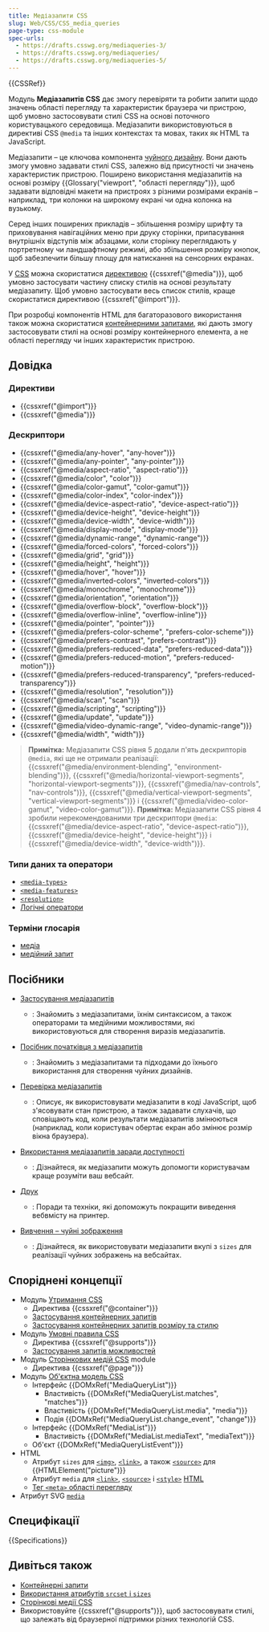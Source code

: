 ```yaml
---
title: Медіазапити CSS
slug: Web/CSS/CSS_media_queries
page-type: css-module
spec-urls:
  - https://drafts.csswg.org/mediaqueries-3/
  - https://drafts.csswg.org/mediaqueries/
  - https://drafts.csswg.org/mediaqueries-5/
---
```


{{CSSRef}}

Модуль **Медіазапитів CSS** дає змогу перевіряти та робити запити щодо значень області перегляду та характеристик браузера чи пристрою, щоб умовно застосовувати стилі CSS на основі поточного користувацького середовища. Медіазапити використовуються в директиві CSS `@media` та інших контекстах та мовах, таких як HTML та JavaScript.

Медіазапити – це ключова компонента [чуйного дизайну](/uk/docs/Learn/CSS/CSS_layout/Responsive_Design). Вони дають змогу умовно задавати стилі CSS, залежно від присутності чи значень характеристик пристрою. Поширено використання медіазапитів на основі розміру {{Glossary("viewport", "області перегляду")}}, щоб задавати відповідні макети на пристроях з різними розмірами екранів – наприклад, три колонки на широкому екрані чи одна колонка на вузькому.

Серед інших поширених прикладів – збільшення розміру шрифту та приховування навігаційних меню при друку сторінки, припасування внутрішніх відступів між абзацами, коли сторінку переглядають у портретному чи ландшафтному режимі, або збільшення розміру кнопок, щоб забезпечити більшу площу для натискання на сенсорних екранах.

У [CSS](/uk/docs/Web/CSS) можна скористатися [директивою](/uk/docs/Web/CSS/At-rule) {{cssxref("@media")}}, щоб умовно застосувати частину списку стилів на основі результату медіазапиту. Щоб умовно застосувати весь список стилів, краще скористатися директивою {{cssxref("@import")}}.

При розробці компонентів HTML для багаторазового використання також можна скористатися [контейнерними запитами](/uk/docs/Web/CSS/CSS_containment/Container_queries), які дають змогу застосовувати стилі на основі розміру контейнерного елемента, а не області перегляду чи інших характеристик пристрою.

## Довідка

### Директиви

- {{cssxref("@import")}}
- {{cssxref("@media")}}

### Дескриптори

- {{cssxref("@media/any-hover", "any-hover")}}
- {{cssxref("@media/any-pointer", "any-pointer")}}
- {{cssxref("@media/aspect-ratio", "aspect-ratio")}}
- {{cssxref("@media/color", "color")}}
- {{cssxref("@media/color-gamut", "color-gamut")}}
- {{cssxref("@media/color-index", "color-index")}}
- {{cssxref("@media/device-aspect-ratio", "device-aspect-ratio")}}
- {{cssxref("@media/device-height", "device-height")}}
- {{cssxref("@media/device-width", "device-width")}}
- {{cssxref("@media/display-mode", "display-mode")}}
- {{cssxref("@media/dynamic-range", "dynamic-range")}}
- {{cssxref("@media/forced-colors", "forced-colors")}}
- {{cssxref("@media/grid", "grid")}}
- {{cssxref("@media/height", "height")}}
- {{cssxref("@media/hover", "hover")}}
- {{cssxref("@media/inverted-colors", "inverted-colors")}}
- {{cssxref("@media/monochrome", "monochrome")}}
- {{cssxref("@media/orientation", "orientation")}}
- {{cssxref("@media/overflow-block", "overflow-block")}}
- {{cssxref("@media/overflow-inline", "overflow-inline")}}
- {{cssxref("@media/pointer", "pointer")}}
- {{cssxref("@media/prefers-color-scheme", "prefers-color-scheme")}}
- {{cssxref("@media/prefers-contrast", "prefers-contrast")}}
- {{cssxref("@media/prefers-reduced-data", "prefers-reduced-data")}}
- {{cssxref("@media/prefers-reduced-motion", "prefers-reduced-motion")}}
- {{cssxref("@media/prefers-reduced-transparency", "prefers-reduced-transparency")}}
- {{cssxref("@media/resolution", "resolution")}}
- {{cssxref("@media/scan", "scan")}}
- {{cssxref("@media/scripting", "scripting")}}
- {{cssxref("@media/update", "update")}}
- {{cssxref("@media/video-dynamic-range", "video-dynamic-range")}}
- {{cssxref("@media/width", "width")}}

> **Примітка:** Медіазапити CSS рівня 5 додали п'ять дескрипторів `@media`, які ще не отримали реалізації: {{cssxref("@media/environment-blending", "environment-blending")}}, {{cssxref("@media/horizontal-viewport-segments", "horizontal-viewport-segments")}}, {{cssxref("@media/nav-controls", "nav-controls")}}, {{cssxref("@media/vertical-viewport-segments", "vertical-viewport-segments")}} і {{cssxref("@media/video-color-gamut", "video-color-gamut")}}.
> **Примітка:** Медіазапити CSS рівня 4 зробили нерекомендованими три дескриптори `@media`: {{cssxref("@media/device-aspect-ratio", "device-aspect-ratio")}}, {{cssxref("@media/device-height", "device-height")}} і {{cssxref("@media/device-width", "device-width")}}.

### Типи даних та оператори

- [`<media-types>`](/uk/docs/Web/CSS/@media#mediini-typy)
- [`<media-features>`](/uk/docs/Web/CSS/@media#mediini-mozhlyvosti)
- [`<resolution>`](/uk/docs/Web/CSS/resolution)
- [Логічні оператори](/uk/docs/Web/CSS/@media#lohichni_operatory)

### Терміни глосарія

- [медіа](/uk/docs/Glossary/Media/CSS)
- [медійний запит](/uk/docs/Glossary/Media_query)

## Посібники

- [Застосування медіазапитів](/uk/docs/Web/CSS/CSS_media_queries/Using_media_queries)

  - : Знайомить з медіазапитами, їхнім синтаксисом, а також операторами та медійними можливостями, які використовуються для створення виразів медіазапитів.

- [Посібник початківця з медіазапитів](/uk/docs/Learn/CSS/CSS_layout/Media_queries)

  - : Знайомить з медіазапитами та підходами до їхнього використання для створення чуйних дизайнів.

- [Перевірка медіазапитів](/uk/docs/Web/CSS/CSS_media_queries/Testing_media_queries)

  - : Описує, як використовувати медіазапити в коді JavaScript, щоб з'ясовувати стан пристрою, а також задавати слухачів, що сповіщають код, коли результати медіазапитів змінюються (наприклад, коли користувач обертає екран або змінює розмір вікна браузера).

- [Використання медіазапитів заради доступності](/uk/docs/Web/CSS/CSS_media_queries/Using_media_queries_for_accessibility)

  - : Дізнайтеся, як медіазапити можуть допомогти користувачам краще розуміти ваш вебсайт.

- [Друк](/uk/docs/Web/CSS/CSS_media_queries/Printing)

  - : Поради та техніки, які допоможуть покращити виведення вебвмісту на принтер.

- [Вивчення – чуйні зображення](/uk/docs/Learn/HTML/Multimedia_and_embedding/Responsive_images)

  - : Дізнайтеся, як використовувати медіазапити вкупі з `sizes` для реалізації чуйних зображень на вебсайтах.

## Споріднені концепції

- Модуль [Утримання CSS](/uk/docs/Web/CSS/CSS_containment)
  - Директива {{cssxref("@container")}}
  - [Застосування контейнерних запитів](/uk/docs/Web/CSS/CSS_containment/Container_queries)
  - [Застосування контейнерних запитів розміру та стилю](/uk/docs/Web/CSS/CSS_containment/Container_size_and_style_queries)
- Модуль [Умовні правила CSS](/uk/docs/Web/CSS/CSS_conditional_rules)
  - Директива {{cssxref("@supports")}}
  - [Застосування запитів можливостей](/uk/docs/Web/CSS/CSS_conditional_rules/Using_feature_queries)
- Модуль [Сторінкових медій CSS](/uk/docs/Web/CSS/CSS_paged_media) module
  - Директива {{cssxref("@page")}}
- Модуль [Об'єктна модель CSS](/uk/docs/Web/API/CSS_Object_Model)
  - Інтерфейс {{DOMxRef("MediaQueryList")}}
    - Властивість {{DOMxRef("MediaQueryList.matches", "matches")}}
    - Властивість {{DOMxRef("MediaQueryList.media", "media")}}
    - Подія {{DOMxRef("MediaQueryList.change_event", "change")}}
  - Інтерфейс {{DOMxRef("MediaList")}}
    - Властивість {{DOMxRef("MediaList.mediaText", "mediaText")}}
  - Об'єкт {{DOMxRef("MediaQueryListEvent")}}
- HTML
  - Атрибут `sizes` для [`<img>`](/uk/docs/Web/HTML/Element/img#sizes), [`<link>`](/uk/docs/Web/HTML/Element/link#sizes), а також [`<source>`](/uk/docs/Web/HTML/Element/source#sizes) для {{HTMLElement("picture")}}
  - Атрибут `media` для [`<link>`](/uk/docs/Web/HTML/Element/link#media), [`<source>`](/uk/docs/Web/HTML/Element/source#media) і [`<style>`](/uk/docs/Web/HTML/Element/style#media) [HTML](/uk/docs/Web/HTML)
  - [Тег `<meta>` області перегляду](/uk/docs/Web/HTML/Viewport_meta_tag)
- Атрибут SVG [`media`](/uk/docs/Web/SVG/Attribute/media)

## Специфікації

{{Specifications}}

## Дивіться також

- [Контейнерні запити](/uk/docs/Web/CSS/CSS_containment/Container_queries)
- [Використання атрибутів `srcset` і `sizes`](/uk/docs/Web/HTML/Element/img#vykorystannia-atrybutiv-srcset-i-sizes)
- [Сторінкові медії CSS](/uk/docs/Web/CSS/CSS_paged_media)
- Використовуйте {{cssxref("@supports")}}, щоб застосовувати стилі, що залежать від браузерної підтримки різних технологій CSS.
